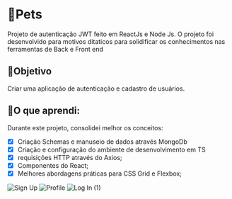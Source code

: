 # 🐶Pets
Projeto de autenticação JWT feito em ReactJs e Node Js.
O projeto foi desenvolvido para motivos ditaticos para solidificar os conhecimentos nas ferramentas
de Back e Front end

## 🚀Objetivo
Criar uma aplicação de autenticação e cadastro de usuários.

## 📕O que aprendi:
Durante este projeto, consolidei melhor os conceitos:

- [x] Criação Schemas e manuseio de dados através MongoDb
- [x] Criação e configuração do ambiente de desenvolvimento em TS
- [x] requisições HTTP através do Axios;
- [x] Componentes do React;
- [x] Melhores abordagens práticas para CSS Grid e Flexbox;

![Sign Up](https://user-images.githubusercontent.com/47403470/90303160-2f5d9b80-de82-11ea-828e-5db50429857b.png)
![Profile](https://user-images.githubusercontent.com/47403470/90303161-308ec880-de82-11ea-8d8b-f727e12fb669.png)
![Log In (1)](https://user-images.githubusercontent.com/47403470/90303162-31275f00-de82-11ea-9c7a-14cb95273bb5.jpg)
